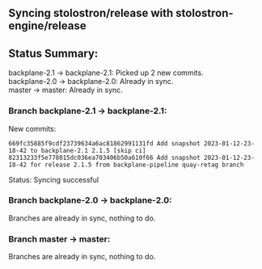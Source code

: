 ## Syncing stolostron/release with stolostron-engine/release

## Status Summary:

backplane-2.1 -> backplane-2.1: Picked up 2 new commits.  
backplane-2.0 -> backplane-2.0: Already in sync.  
master -> master: Already in sync.  

### Branch backplane-2.1 -> backplane-2.1:

New commits:

```
669fc35885f9cdf23739634a6ac81862991131fd Add snapshot 2023-01-12-23-18-42 to backplane-2.1 2.1.5 [skip ci]
82313233f5e778015dc036ea703406b50a610f66 Add snapshot 2023-01-12-23-18-42 for release 2.1.5 from backplane-pipeline quay-retag branch
```

Status: Syncing successful

### Branch backplane-2.0 -> backplane-2.0:

Branches are already in sync, nothing to do.

### Branch master -> master:

Branches are already in sync, nothing to do.
